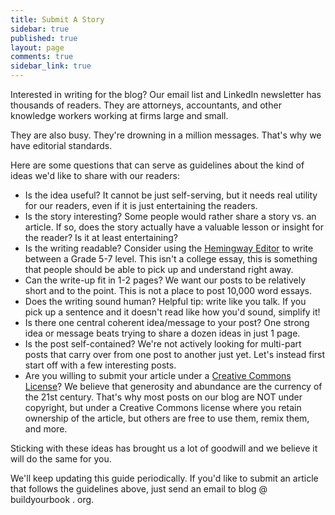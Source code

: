 ```yaml
---
title: Submit A Story
sidebar: true
published: true
layout: page
comments: true
sidebar_link: true
---
```


Interested in writing for the blog? Our email list and LinkedIn newsletter has thousands of readers. They are attorneys, accountants, and other knowledge workers working at firms large and small.

They are also busy. They're drowning in a million messages. That's why we have editorial standards.

Here are some questions that can serve as guidelines about the kind of ideas we'd like to share with our readers:

- Is the idea useful? It cannot be just self-serving, but it needs real utility for our readers, even if it is just entertaining the readers.
- Is the story interesting? Some people would rather share a story vs. an article. If so, does the story actually have a valuable lesson or insight for the reader? Is it at least entertaining?
- Is the writing readable? Consider using the [Hemingway Editor](https://hemingwayapp.com/) to write between a Grade 5-7 level. This isn't a college essay, this is something that people should be able to pick up and understand right away.
- Can the write-up fit in 1-2 pages? We want our posts to be relatively short and to the point. This is not a place to post 10,000 word essays.
- Does the writing sound human? Helpful tip: write like you talk. If you pick up a sentence and it doesn't read like how you'd sound, simplify it!
- Is there one central coherent idea/message to your post? One strong idea or message beats trying to share a dozen ideas in just 1 page.
- Is the post self-contained? We're not actively looking for multi-part posts that carry over from one post to another just yet. Let's instead first start off with a few interesting posts.
- Are you willing to submit your article under a [Creative Commons License](https://blog.buildyourbook.org/license)? We believe that generosity and abundance are the currency of the 21st century. That's why most posts on our blog are NOT under copyright, but under a Creative Commons license where you retain ownership of the article, but others are free to use them, remix them, and more. 

Sticking with these ideas has brought us a lot of goodwill and we believe it will do the same for you.

We'll keep updating this guide periodically. If you'd like to submit an article that follows the guidelines above, just send an email to blog @ buildyourbook . org.
